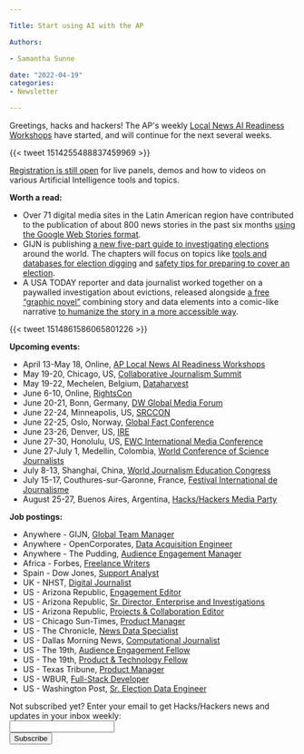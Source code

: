 ```yaml
---

Title: Start using AI with the AP

Authors: 

- Samantha Sunne

date: "2022-04-19" 
categories: 
- Newsletter 

---
```


Greetings, hacks and hackers! The AP's weekly [Local News AI Readiness Workshops](https://edmaker.co/ap/readiness-workshops/local-news-ai) have started, and will continue for the next several weeks.

{{< tweet 1514255488837459969 >}}

[Registration is still open](https://www.eventbrite.com/e/the-readiness-workshops-local-news-ai-registration-275090080837) for live panels, demos and how to videos on various Artificial Intelligence tools and topics.

**Worth a read:**



* Over 71 digital media sites in the Latin American region have contributed to the publication of about 800 news stories in the past six months [using the Google Web Stories format](https://latam.googleblog.com/2022/02/web-stories-nuevas-formas-de-fortalecer.html).
* GIJN is publishing [a new five-part guide to investigating elections](https://gijn.org/2022/03/28/elections-guide-for-investigative-reporters-introduction/) around the world. The chapters will focus on topics like [tools and databases for election digging](https://gijn.org/2022/04/04/elections-guide-for-investigative-reporters-chapter-1-new-election-digging-tools/) and [safety tips for preparing to cover an election](https://gijn.org/2022/04/11/elections-guide-for-investigative-reporters-chapter-2-preparing-for-elections/).
* A USA TODAY reporter and data journalist worked together on a paywalled investigation about evictions, released alongside [a free “graphic novel”](https://www.usatoday.com/storytelling/graphic-novels/news/nation/black-women-evictions/1647538176682/) combining story and data elements into a comic-like narrative [to humanize the story in a more accessible way](https://www.niemanlab.org/2022/04/alongside-a-subscriber-only-investigation-on-eviction-usa-today-publishes-a-free-graphic-novel/).

{{< tweet 1514861586065801226 >}}

**Upcoming events:**



* April 13-May 18, Online, [AP Local News AI Readiness Workshops](https://edmaker.co/ap/readiness-workshops/local-news-ai)
* May 19-20, Chicago, US, [Collaborative Journalism Summit](https://collaborativejournalism.org/cjs2022/)
* May 19-22, Mechelen, Belgium, [Dataharvest](https://dataharvest.eu/)
* June 6-10, Online, [RightsCon](https://www.rightscon.org/)
* June 20-21, Bonn, Germany, [DW Global Media Forum](https://www.dw.com/en/shaping-tomorrow-now/a-59407905)
* June 22-24, Minneapolis, US, [SRCCON](https://srccon.org)
* June 22-25, Oslo, Norway, [Global Fact Conference](https://www.poynter.org/fact-checking/2021/fact-checkers-will-meet-oslo-for-the-first-in-person-global-fact-conference-in-two-years/)
* June 23-26, Denver, US, [IRE](https://www.ire.org/training/conferences/)
* June 27-30, Honolulu, US, [EWC International Media Conference](https://www.eastwestcenter.org/professional-development/seminars-journalism-programs/ewc-international-media-conference)
* June 27-July 1, Medellín, Colombia, [World Conference of Science Journalists](https://wfsj.org/world-conference-on-science-journalists/)
* July 8-13, Shanghai, China, [World Journalism Education Congress](https://wjec.net/china-to-host-2022-world-journalism-education-congress/)
* July 15-17, Couthures-sur-Garonne, France, [Festival International de Journalisme](https://festivalinternationaldejournalisme.com/)
* August 25-27, Buenos Aires, Argentina, [Hacks/Hackers Media Party](https://www.mediaparty.info/)

**Job postings:**



* Anywhere - GIJN, [Global Team Manager](https://gijn.org/job-opening-global-team-manager/)
* Anywhere - OpenCorporates, [Data Acquisition Engineer](https://jobs.opencorporates.com/o/data-acquisition-engineer)
* Anywhere - The Pudding, [Audience Engagement Manager](https://pudding.cool/career/audience-engagement-manager/)
* Africa - Forbes, [Freelance Writers](https://journalism.co.za/forbes-seeks-freelance-writers/)
* Spain - Dow Jones, [Support Analyst](https://www.cisionjobs.co.uk/job/106527/support-analyst/?deviceType=Desktop&TrackID=1&utm_source=rss&utm_medium=feed&utm_campaign=general)
* UK - NHST, [Digital Journalist](https://www.journalism.co.uk/media-jobs/digital-journalist-european-correspondent-/s75/a919569/)
* US - Arizona Republic, [Engagement Editor](https://us61e2.dayforcehcm.com/CandidatePortal/en-US/gannett/Posting/View/48429)
* US - Arizona Republic, [Sr. Director, Enterprise and Investigations](https://us61e2.dayforcehcm.com/CandidatePortal/en-US/gannett/Posting/View/49276)
* US - Arizona Republic, [Projects & Collaboration Editor](https://us61e2.dayforcehcm.com/CandidatePortal/en-US/gannett/Posting/View/49222)
* US - Chicago Sun-Times, [Product Manager](https://recruiting.paylocity.com/recruiting/jobs/Details/1044098/CHICAGO-SUN-TIMES-MEDIA-INC/Product-Manager)
* US - The Chronicle, [News Data Specialist](https://workforcenow.adp.com/mascsr/default/mdf/recruitment/recruitment.html?cid=06aa4877-c806-46db-8afe-b9a3497df4c7&ccId=19000101_000001&jobId=439623&lang=en_US&source=TW)
* US - Dallas Morning News, [Computational Journalist](http://ahbelo.mua.hrdepartment.com/hr/ats/Posting/view/1713)
* US - The 19th, [Audience Engagement Fellow](https://19thnews.org/apply-for-a-19th-news-fellowship/)
* US - The 19th, [Product & Technology Fellow](https://19thnews.org/apply-for-a-19th-news-fellowship/)
* US - Texas Tribune, [Product Manager](https://www.texastribune.org/jobs/product-manager/)
* US - WBUR, [Full-Stack Developer](https://www.wbur.org/inside/job-opening-full-stack-developer)
* US - Washington Post, [Sr. Election Data Engineer](https://washpost.wd5.myworkdayjobs.com/washingtonpostcareers/job/DC-Washington-TWP-Headquarters/Election-Data-Engineer_JR-90273404)

<div id="mc_embed_signup"><form id="mc-embedded-subscribe-form" class="validate" action="//hackshackers.us1.list-manage.com/subscribe/post?u=c56f2e53d5ed6ef87f8aaa75c&amp;id=fb2bc6f10b" method="post" name="mc-embedded-subscribe-form" novalidate="" target="_blank">

<div id="mc_embed_signup_scroll">

<div class="mc-field-group"><label for="mce-EMAIL">Not subscribed yet? Enter your email to get Hacks/Hackers news and updates in your inbox weekly:  </label></div>

<div class="mc-field-group"><input id="mce-EMAIL" class="required email" name="EMAIL" type="email" value="" /></div>

<!-- real people should not fill this in and expect good things - do not remove this or risk form bot signups-->

<div style="position: absolute; left: -5000px;"><input tabindex="-1" name="b_c56f2e53d5ed6ef87f8aaa75c_fb2bc6f10b" type="text" value="" /></div>

<div class="clear"><input id="mc-embedded-subscribe" class="button" name="subscribe" type="submit" value="Subscribe" /></div>

</div>

</form></div>

<!--End mc_embed_signup-->

<meta name="twitter:card" content="summary">

<meta name="twitter:image:src" content="https://hackshackers.com/content-images/about/hackshackers_logomark.png">
